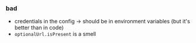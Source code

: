 ### bad

- credentials in the config -> should be in environment variables (but it's better than in code)
- `optionalUrl.isPresent` is a smell
